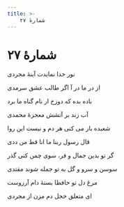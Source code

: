 ```yaml
---
title: >-
    شمارهٔ ۲۷
---
```

# شمارهٔ ۲۷

<div class="b" id="bn1"><div class="m1"><p>نور خدا نمایدت آینهٔ مجردی</p></div>
<div class="m2"><p>از در ما در آ اگر طالب عشق سرمدی</p></div></div>
<div class="b" id="bn2"><div class="m1"><p>باده بده که دوزخ ار نام گناه ما برد</p></div>
<div class="m2"><p>آب زند بر آتشش معجزهٔ محمدی</p></div></div>
<div class="b" id="bn3"><div class="m1"><p>شعبده باز می کنی هر دم و نیست این روا</p></div>
<div class="m2"><p>قال رسول ربنا ما انا قط من ددی</p></div></div>
<div class="b" id="bn4"><div class="m1"><p>گر تو بدین جمال و فر، سوی چمن کنی گذر</p></div>
<div class="m2"><p>سوسن و سرو و گل به تو جمله شوند مقتدی</p></div></div>
<div class="b" id="bn5"><div class="m1"><p>مرغ دل تو حافظا بستهٔ دام آرزوست</p></div>
<div class="m2"><p>ای متعلق خجل دم مزن از مجردی</p></div></div>